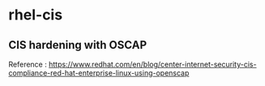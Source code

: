 # rhel-cis

## CIS hardening with OSCAP 

Reference : https://www.redhat.com/en/blog/center-internet-security-cis-compliance-red-hat-enterprise-linux-using-openscap
